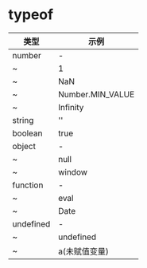 # typeof

| 类型        | 示例               |
|-----------|------------------|
| number    | -                |
| ~         | 1                |
| ~         | NaN              |
| ~         | Number.MIN_VALUE |
| ~         | Infinity         |
| string    | ''               |
| boolean   | true             |
| object    | -                |
| ~         | null             |
| ~         | window           |
| function  | -                |
| ~         | eval             |
| ~         | Date             |
| undefined | -                |
| ~         | undefined        |
| ~         | a(未赋值变量)         |